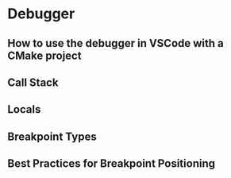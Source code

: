 # Debugger

## How to use the debugger in VSCode with a CMake project

## Call Stack

## Locals

## Breakpoint Types

## Best Practices for Breakpoint Positioning